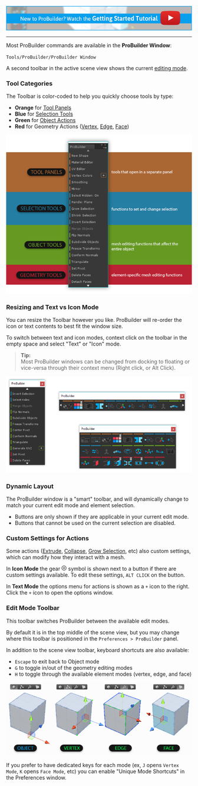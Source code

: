 <div class="site"><a href="https://youtu.be/Ta3HkV_qHTc"><img src="images/VidLink_GettingStarted_Slim.png"></a></div>

---

Most ProBuilder commands are available in the **ProBuilder Window**:

`Tools/ProBuilder/ProBuilder Window`

A second toolbar in the active scene view shows the current [editing mode](#edit-mode-toolbar).


### Tool Categories

The Toolbar is color-coded to help you quickly choose tools by type:

* **Orange** for [Tool Panels](tool-panels)
* **Blue** for [Selection Tools](selection-tools)
* **Green** for [Object Actions](object-actions)
* **Red** for Geometry Actions ([Vertex](vertex), [Edge](edge), [Face](face))

![Toolbar Categories Example](images/ExampleImage_Toolbar_ColorCategories.png)


### Resizing and Text vs Icon Mode

You can resize the Toolbar however you like. ProBuilder will re-order the icon or text contents to best fit the window size.

To switch between text and icon modes, context click on the toolbar in the empty space and select "Text" or "Icon" mode.

> **Tip:** <br/>Most ProBuilder windows can be changed from docking to floating or vice-versa through their context menu (Right click, or Alt Click).

![Toolbar Resizing Example](images/Toolbar_ResizingExample.png)


### Dynamic Layout

The ProBuilder window is a "smart" toolbar, and will dynamically change to match your current edit mode and element selection.

* Buttons are only shown if they are applicable in your current edit mode.
* Buttons that cannot be used on the current selection are disabled.


### Custom Settings for Actions

Some actions ([Extrude](face#extrude), [Collapse](vertex#collapse), [Grow Selection](selection-tools#grow), etc) also custom settings, which can modify how they interact with a mesh.

In **Icon Mode** the gear ![Options Icon](images/icons/Options.png) symbol is shown next to a button if there are custom settings available. To edit these settings, `ALT CLICK` on the button.

In **Text Mode** the options menu for actions is shown as a `+` icon to the right. Click the `+` icon to open the options window.


<a name="edit-mode-toolbar"></a>
### Edit Mode Toolbar

This toolbar switches ProBuilder between the available edit modes.

By default it is in the top middle of the scene view, but you may change where this toolbar is positioned in the `Preferences > ProBuilder` panel.

In addition to the scene view toolbar, keyboard shortcuts are also available:

* `Escape` to exit back to Object mode
* `G` to toggle in/out of the geometry editing modes
* `H` to toggle through the available element modes (vertex, edge, and face)

![Editing Modes Example](images/ExampleImage_ObjectAndElementEditingModes.png)

If you prefer to have dedicated keys for each mode (ex, `J` opens `Vertex Mode`, `K` opens `Face Mode`, etc) you can enable "Unique Mode Shortcuts" in the Preferences window.


